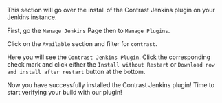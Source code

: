 <!--
title: "Installing The Contrast Jenkins Plugin"
description: "Instructions on installing the Contrast Jenkins Plugin"
tags: "jenkins agent maven teamserver"
-->

This section will go over the install of the Contrast Jenkins plugin on your Jenkins instance.

First, go the `Manage Jenkins` Page then to `Manage Plugins`. 

Click on the `Available` section and filter for `contrast`.

Here you will see the `Contrast Jenkins Plugin`. Click the corresponding check mark and click either the `Install without Restart` or `Download now and install after restart` button at the bottom.

Now you have successfully installed the Contrast Jenkins plugin! Time to start verifying your build with our plugin!
